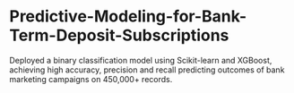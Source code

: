 # Predictive-Modeling-for-Bank-Term-Deposit-Subscriptions
Deployed a binary classification model using Scikit-learn and XGBoost, achieving high accuracy, precision and recall predicting outcomes of bank marketing campaigns on 450,000+ records.
